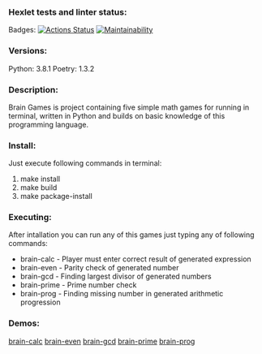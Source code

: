 ### Hexlet tests and linter status:
Badges:
[![Actions Status](https://github.com/random-men/python-project-49/workflows/hexlet-check/badge.svg)](https://github.com/random-men/python-project-49/actions)
[![Maintainability](https://api.codeclimate.com/v1/badges/0163c62caee654b5962e/maintainability)](https://codeclimate.com/github/random-men/python-project-49/maintainability)

### Versions:
Python: 3.8.1
Poetry: 1.3.2

### Description:
Brain Games is project containing five simple math games for running in terminal, written in Python and builds on basic knowledge of this programming language. 

### Install:
Just execute following commands in terminal:
1. make install
2. make build
3. make package-install

### Executing:
After intallation you can run any of this games just typing any of following commands:
* brain-calc - Player must enter correct result of generated expression
* brain-even - Parity check of generated number 
* brain-gcd - Finding largest divisor of generated numbers
* brain-prime - Prime number check
* brain-prog - Finding missing number in generated arithmetic progression

### Demos:
[brain-calc](https://asciinema.org/a/Snc1GhgdCLxyt10MmxhMV806J) 
[brain-even](https://asciinema.org/a/Z9siri10rz4slMOM65DEC4b0X) 
[brain-gcd](https://asciinema.org/a/l0f3LblOBpPXtdrUpUN1p0bDN) 
[brain-prime](https://asciinema.org/a/XlAOrme9w4W8WVhUxp5dDCEwD)
[brain-prog](https://asciinema.org/a/8kxsv7Oid5W7ZRO8WnyocZ6nn)

